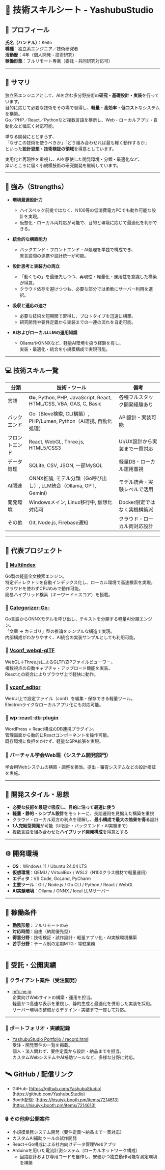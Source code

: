 # 🧠 技術スキルシート - YashubuStudio

## 👤 プロフィール
**氏名（ハンドル）**：Keito  
**職種**：独立系エンジニア／技術研究者  
**活動歴**：4年（個人開発・技術研究）  
**稼働形態**：フルリモート専業（委託・共同研究対応可）  

---

## 🧩 サマリ
独立系エンジニアとして、AIを含む多分野技術の**研究・基礎設計・実装**を行っています。  
目的に応じて必要な技術をその場で習得し、**軽量・高効率・低コスト**なシステムを構築。  
Go／PHP／React／Pythonなど複数言語を横断し、Web・ローカルアプリ・自動化など幅広く対応可能。  

単なる開発にとどまらず、  
「なぜこの技術を使うべきか」「どう組み合わせれば最も軽く動作するか」  
といった**設計思想・技術検証の領域**を得意としています。  

実用化と再現性を重視し、AIを駆使した開発環境・分類・最適化など、  
痒いところに届く小規模技術の研究開発を継続しています。

---

## 💪 強み（Strengths）

- **環境最適設計力**  
  - ハイスペック前提ではなく、N100等の低消費電力PCでも動作可能な設計を実現。  
  - 仮想化・ローカル両対応が可能で、目的と環境に応じて最適化を判断できる。  

- **統合的な構築能力**  
  - バックエンド・フロントエンド・AI処理を単独で構成でき、  
    異言語間の連携や設計統一が可能。  

- **設計思考と実装力の両立**  
  - 「動くもの」を最優先しつつ、再現性・軽量化・運用性を意識した構築が得意。  
  - クラウド依存を避けつつも、必要な部分では柔軟にサーバー利用を選択。  

- **吸収と適応の速さ**  
  - 必要な技術を短期間で習得し、プロトタイプを迅速に構築。  
  - 研究開発や要件定義から実装までの一連の流れを自走可能。  

- **AIおよびローカルLLMの運用知識**  
  - OllamaやONNXなど、軽量AI環境を扱う経験を有し、  
    実装・最適化・統合を小規模構成で実現可能。  

---

## 💻 技術スキル一覧

| 分類 | 技術・ツール | 備考 |
|------|---------------|------|
| 言語 | **Go**, Python, PHP, JavaScript, React, HTML/CSS, VBA, GAS, C, Basic | 各種フルスタック開発経験あり |
| バックエンド | Go（Bleve検索, CLI構築）, PHP/Lumen, Python（AI連携, 自動化処理） | API設計・実装可能 |
| フロントエンド | React, WebGL, Three.js, HTML5/CSS3 | UI/UX設計から実装まで一貫対応 |
| データ処理 | SQLite, CSV, JSON, 一部MySQL | 軽量DB・ローカル運用重視 |
| AI関連 | ONNX推論, モデル分類（Go呼び出し）, LLM統合（Ollama, GPT, Gemini） | モデル統合・実験レベルで活用 |
| 開発環境 | Windowsメイン, Linux移行中, 仮想化対応可 | Docker限定ではなく実機構築派 |
| その他 | Git, Node.js, Firebase通知 | クラウド・ローカル両対応設計 |

---

## 🚀 代表プロジェクト

### 🔹 [MultiIndex](https://hisuiyk.booth.pm/items/7214613)
Go製の軽量全文検索エンジン。  
特定ディレクトリを自動インデックス化し、ローカル環境で高速検索を実現。  
クラウドを使わずCPUのみで動作可能。  
簡易ハイブリッド検索（キーワード＋スコア）を搭載。

### 🔹 [Categorizer-Go-](https://github.com/YashubuStudio/Categorizer-Go-)
Go言語からONNXモデルを呼び出し、テキストを分類する軽量AI分類エンジン。  
「文章 → カテゴリ」型の推論をシンプルな構造で実現。  
内部構成がわかりやすく、AI統合の実装サンプルとしても利用可能。

### 🔹 [Vconf_webgl-glTF](https://github.com/YashubuStudio/Vconf_webgl-glTF)
WebGL＋Three.jsによるGLTF/ZIPファイルビューワー。  
複数視点の自動キャプチャ・アップロード機能を実装。  
Reactとの統合によりブラウザ上で軽快に動作。

### 🔹 [vconf_editor](https://github.com/YashubuStudio/vconf_editor)
WebUI上で設定ファイル（conf）を編集・保存できる軽量ツール。  
Electronライクなローカルアプリ化にも対応可能。

### 🔹 [wp-react-db-plugin](https://github.com/YashubuStudio/wp-react-db-plugin)
WordPress × React構成のDB連携プラグイン。  
管理画面から動的にReactコンポーネントを操作可能。  
既存環境に負担をかけず、軽量なSPA拡張を実現。

### 🔹 バーチャル学会Web班（システム開発部門）
学会用Webシステムの構築・調整を担当。提出・審査システムなどの設計検証を実施。

---

## 🧠 開発スタイル・思想
- **必要な技術を最短で吸収し、目的に沿って最適に使う**
- **軽量・静的・シンプル設計**をモットーに、長期運用を見据えた構築を重視  
- クラウド・ローカル双方の利点を理解し、**最小構成で最大の効果を得る**設計  
- **1人完結型開発**が可能（UI設計・バックエンド・AI実験まで）  
- 複数言語を組み合わせた**ハイブリッド開発構成**を得意とする  

---

## ⚙️ 開発環境
- **OS**：Windows 11 / Ubuntu 24.04 LTS  
- **仮想環境**：QEMU / VirtualBox / WSL2（N100クラス機材で軽量運用）  
- **エディタ**：VS Code, GoLand, PyCharm  
- **主要ツール**：Git / Node.js / Go CLI / Python / React / WebGL  
- **AI実験環境**：Ollama / ONNX / local LLMサーバー  

---

## 📄 稼働条件
- **勤務形態**：フルリモートのみ  
- **対応時間**：自由（納期優先型）  
- **得意分野**：技術検証・試作設計・軽量アプリ化・AI実験環境構築  
- **苦手分野**：チーム制の定期MTG・常駐業務  

---

## 💼 受託・公開実績

### 🏢 クライアント案件（受注開発）
- [mfc.ne.jp](https://mfc.ne.jp)  
  企業向けWebサイトの構築・運用を担当。  
  軽量かつ高速な表示を重視し、静的生成と最適化を併用した実装を採用。  
  サーバー環境の整備からデザイン・実装まで一貫して対応。  

---

### 📁 ポートフォリオ・実績記録
- [YashubuStudio Portfolio / record.html](https://portfolio.yashubustudioetc.com/record/record.html)  
  受注・開発案件の一覧を掲載。  
  個人・法人問わず、要件定義から設計・納品までを担当。  
  カスタムWebシステムやAI補助ツールなど、多様な分野に対応。


## 🛰️ GitHub / 配信リンク
- GitHub: [https://github.com/YashubuStudio](https://github.com/YashubuStudio)
- Booth配信: [https://hisuiyk.booth.pm/items/7214613](https://hisuiyk.booth.pm/items/7214613)


### 🔒 その他非公開案件
- 小規模業務システム開発（要件定義～納品まで一貫対応）  
- カスタムAI補助ツールの試作開発  
- React＋Go構成による社内向けデータ管理Webアプリ  
- Arduinoを用いた電流計測システム（ローカルネットワーク構成）  
  - 回路設計および専用コードを自作し、安価かつ独立動作可能な測定環境を構築  
